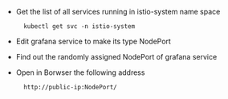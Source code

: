 
- Get the list of all services running in istio-system name space

        kubectl get svc -n istio-system 
    
- Edit grafana service to make its type NodePort
- Find out the randomly assigned NodePort of grafana service

- Open in Borwser the following address 

        http://public-ip:NodePort/
        
        


